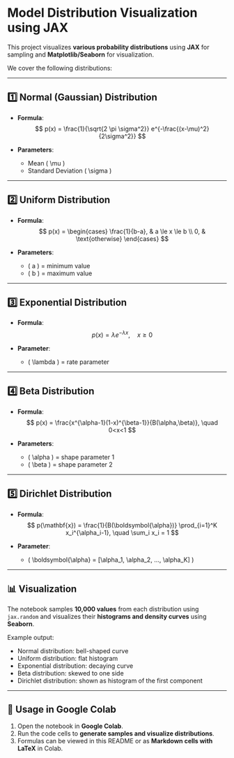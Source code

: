 # Model Distribution Visualization using JAX

This project visualizes **various probability distributions** using **JAX** for sampling and **Matplotlib/Seaborn** for visualization.  

We cover the following distributions:

---

## 1️⃣ Normal (Gaussian) Distribution

- **Formula**:  
  $$
  p(x) = \frac{1}{\sqrt{2 \pi \sigma^2}} e^{-\frac{(x-\mu)^2}{2\sigma^2}}
  $$

- **Parameters**:  
  - Mean \( \mu \)  
  - Standard Deviation \( \sigma \)

---

## 2️⃣ Uniform Distribution

- **Formula**:  
  $$
  p(x) =
  \begin{cases} 
  \frac{1}{b-a}, & a \le x \le b \\ 
  0, & \text{otherwise} 
  \end{cases}
  $$

- **Parameters**:  
  - \( a \) = minimum value  
  - \( b \) = maximum value  

---

## 3️⃣ Exponential Distribution

- **Formula**:  
  $$
  p(x) = \lambda e^{-\lambda x}, \quad x \ge 0
  $$

- **Parameter**:  
  - \( \lambda \) = rate parameter

---

## 4️⃣ Beta Distribution

- **Formula**:  
  $$
  p(x) = \frac{x^{\alpha-1}(1-x)^{\beta-1}}{B(\alpha,\beta)}, \quad 0<x<1
  $$

- **Parameters**:  
  - \( \alpha \) = shape parameter 1  
  - \( \beta \) = shape parameter 2  

---

## 5️⃣ Dirichlet Distribution

- **Formula**:  
  $$
  p(\mathbf{x}) = \frac{1}{B(\boldsymbol{\alpha})} 
  \prod_{i=1}^K x_i^{\alpha_i-1}, 
  \quad \sum_i x_i = 1
  $$

- **Parameter**:  
  - \( \boldsymbol{\alpha} = [\alpha_1, \alpha_2, ..., \alpha_K] \)

---

## 📊 Visualization

The notebook samples **10,000 values** from each distribution using `jax.random` and visualizes their **histograms and density curves** using **Seaborn**.

Example output:

- Normal distribution: bell-shaped curve
- Uniform distribution: flat histogram
- Exponential distribution: decaying curve
- Beta distribution: skewed to one side
- Dirichlet distribution: shown as histogram of the first component

---

## 🚀 Usage in Google Colab

1. Open the notebook in **Google Colab**.
2. Run the code cells to **generate samples and visualize distributions**.
3. Formulas can be viewed in this README or as **Markdown cells with LaTeX** in Colab.
